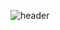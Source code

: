 ![header](https://capsule-render.vercel.app/api?type=waving&color=auto&height=200&section=header&text=capsule%10render&fontSize=60)
